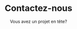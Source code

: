 ---
title: Contactez-nous
description: >-
  Pour trouver, contacter ou connaitre les heures d'ouverture de Planiselect.
titre: Nous contacter
subtitle: "Vous avez un projet en tête?"
slug: contact
layout: contact
image: /img/cable-management.jpg
i18nlanguage: fr
---